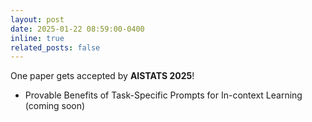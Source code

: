 ```yaml
---
layout: post
date: 2025-01-22 08:59:00-0400
inline: true
related_posts: false
---
```


One paper gets accepted by <strong>AISTATS 2025</strong>!
<ul>
    <li>Provable Benefits of Task-Specific Prompts for In-context Learning (coming soon)</li>
</ul>